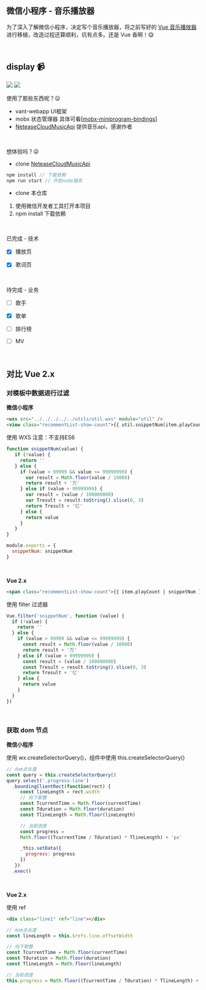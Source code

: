 ## 微信小程序 - 音乐播放器

为了深入了解微信小程序，决定写个音乐播放器，将之前写好的 [Vue 音乐播放器](https://github.com/WuLianN/music-player) 进行移植，改造过程还算顺利，坑有点多。还是 Vue 香啊！:yum:



<br>



## display :video_camera:

![](https://github.com/WuLianN/wx-media-player/blob/master/assets/display/discover.png)
![](https://github.com/WuLianN/wx-media-player/blob/master/assets/display/player.png)





使用了那些东西呢？:stuck_out_tongue:

* vant-webapp UI框架
* mobx 状态管理器 具体可看[[mobx-miniprogram-bindings](https://developers.weixin.qq.com/miniprogram/dev/extended/utils/mobx.html)]
* [NeteaseCloudMusicApi](https://github.com/Binaryify/NeteaseCloudMusicApi) 提供音乐api，感谢作者



<br>



想体验吗？:stuck_out_tongue_winking_eye:

* clone [NeteaseCloudMusicApi](https://github.com/Binaryify/NeteaseCloudMusicApi)

```js
npm install // 下载依赖
npm run start // 开启node服务
```

* clone 本仓库

1. 使用微信开发者工具打开本项目
2. npm install 下载依赖



<br>



已完成 - 技术

- [x] 播放页
- [x] 歌词页


<br>

待完成 - 业务

- [ ] 歌手
- [x] 歌单
- [ ] 排行榜
- [ ] MV



<br>



## 对比 Vue 2.x

### 对模板中数据进行过滤



**微信小程序**

```html
<wxs src="../../../../../utils/util.wxs" module="util" />
<view class="recommentList-show-count">{{ util.snippetNum(item.playCount) }}</view>
```

使用 WXS      注意：不支持ES6 

```js
function snippetNum(value) {
   if (!value) {
     return ''
   } else {
     if (value > 99999 && value <= 99999999) {
       var result = Math.floor(value / 10000)
       return result + '万'
     } else if (value > 99999999) {
       var result = (value / 100000000)
       var Tresult = result.toString().slice(0, 3)
       return Tresult + '亿'
     } else {
       return value
     }
   }
}

module.exports = {
  snippetNum: snippetNum
}
```



<br>



**Vue 2.x**

```html
<span class="recommentList-show-count">{{ item.playCount | snippetNum }}</span>
```

使用 filter 过滤器

```js
Vue.filter('snippetNum', function (value) {
  if (!value) {
    return ''
  } else {
    if (value > 99999 && value <= 99999999) {
      const result = Math.floor(value / 10000)
      return result + '万'
    } else if (value > 99999999) {
      const result = (value / 100000000)
      const Tresult = result.toString().slice(0, 3)
      return Tresult + '亿'
    } else {
      return value
    }
  }
})
```
   

<br>



### 获取 dom 节点

**微信小程序**  

使用 wx.createSelectorQuery()，组件中使用 this.createSelectorQuery()

```js
// dom总长度
const query = this.createSelectorQuery()
query.select('.progress-line')
  .boundingClientRect(function(rect) {
     const lineLength = rect.width
     // 向下取整
     const TcurrentTime = Math.floor(currentTime)
     const Tduration = Math.floor(duration)
     const TlineLength = Math.floor(lineLength)

     // 当前进度
     const progress =
     Math.floor((TcurrentTime / Tduration) * TlineLength) + 'px'

     _this.setData({
       progress: progress
     })
   })
  .exec()
```



<br>



**Vue 2.x**

使用 ref

```html
<div class="line1" ref="line"></div>
```

```js
// dom总长度
const lineLength = this.$refs.line.offsetWidth

// 向下取整
const TcurrentTime = Math.floor(currentTime)
const Tduration = Math.floor(duration)
const TlineLength = Math.floor(lineLength)

// 当前进度
this.progress = Math.floor((TcurrentTime / Tduration) * TlineLength) + 'px'
```



